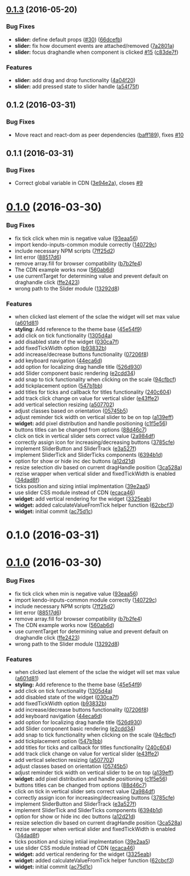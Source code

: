 <a name="0.1.3"></a>
## [0.1.3](https://github.com/telerik/kendo-react-inputs/compare/v0.1.2...v0.1.3) (2016-05-20)


### Bug Fixes

* **slider:** define default props ([#30](https://github.com/telerik/kendo-react-inputs/issues/30)) ([66dcefb](https://github.com/telerik/kendo-react-inputs/commit/66dcefb))
* **slider:** fix how document events are attached/removed ([7a2801a](https://github.com/telerik/kendo-react-inputs/commit/7a2801a))
* **slider:** focus draghandle when component is clicked [#15](https://github.com/telerik/kendo-react-inputs/issues/15) ([c83de7f](https://github.com/telerik/kendo-react-inputs/commit/c83de7f))


### Features

* **slider:** add drag and drop functionality ([4a04f20](https://github.com/telerik/kendo-react-inputs/commit/4a04f20))
* **slider:** add pressed state to slider handle ([a54f75f](https://github.com/telerik/kendo-react-inputs/commit/a54f75f))



<a name="0.1.2"></a>
## 0.1.2 (2016-03-31)


### Bug Fixes

* Move react and react-dom as peer dependencies ([baff189](https://github.com/telerik/kendo-react-inputs/commit/baff1898bf4315b28fb159fcc2186bab5c60c66b)), fixes [#10](https://github.com/telerik/kendo-react-inputs/issues/10)


<a name="0.1.1"></a>
## 0.1.1 (2016-03-31)


### Bug Fixes

* Correct global variable in CDN ([3e94e2a](https://github.com/telerik/kendo-react-inputs/commit/3e94e2a)), closes [#9](https://github.com/telerik/kendo-react-inputs/issues/9)



<a name="0.1.0"></a>
# [0.1.0](https://github.com/telerik/kendo-react-inputs/compare/45e54f9...v0.1.0) (2016-03-30)


### Bug Fixes

* fix tick click when min is negative value ([93eaa56](https://github.com/telerik/kendo-react-inputs/commit/93eaa56))
* import kendo-inputs-common module correctly ([140729c](https://github.com/telerik/kendo-react-inputs/commit/140729c))
* include necessary NPM scripts ([7ff25d2](https://github.com/telerik/kendo-react-inputs/commit/7ff25d2))
* lint error ([88517d6](https://github.com/telerik/kendo-react-inputs/commit/88517d6))
* remove array.fill for browser compatibility ([b7b2fe4](https://github.com/telerik/kendo-react-inputs/commit/b7b2fe4))
* The CDN example works now ([560ab6d](https://github.com/telerik/kendo-react-inputs/commit/560ab6d))
* use currentTarget for determining value and prevent default on draghandle click ([ffe2423](https://github.com/telerik/kendo-react-inputs/commit/ffe2423))
* wrong path to the Slider module ([13292d8](https://github.com/telerik/kendo-react-inputs/commit/13292d8))

### Features

* when clicked last element of the sclae the widget will set max value ([a601d81](https://github.com/telerik/kendo-react-inputs/commit/a601d81))
* **styling:** Add reference to the theme base ([45e54f9](https://github.com/telerik/kendo-react-inputs/commit/45e54f9))
* add click on tick functionality ([1305d4a](https://github.com/telerik/kendo-react-inputs/commit/1305d4a))
* add disabled state of the widget ([030ca7f](https://github.com/telerik/kendo-react-inputs/commit/030ca7f))
* add fixedTickWidth option ([b93832b](https://github.com/telerik/kendo-react-inputs/commit/b93832b))
* add increase/decrease buttons functionality ([07206f8](https://github.com/telerik/kendo-react-inputs/commit/07206f8))
* add keyboard navigation ([44eca6d](https://github.com/telerik/kendo-react-inputs/commit/44eca6d))
* add option for localizing drag handle title ([526d930](https://github.com/telerik/kendo-react-inputs/commit/526d930))
* add Slider component basic rendering ([e2cdd34](https://github.com/telerik/kendo-react-inputs/commit/e2cdd34))
* add snap to tick functionality when clicking on the scale ([94cfbcf](https://github.com/telerik/kendo-react-inputs/commit/94cfbcf))
* add tickplacement option ([547b1bb](https://github.com/telerik/kendo-react-inputs/commit/547b1bb))
* add titles for ticks and callback for titles functionality ([240c604](https://github.com/telerik/kendo-react-inputs/commit/240c604))
* add track click change on value for vertical slider ([e43ffe2](https://github.com/telerik/kendo-react-inputs/commit/e43ffe2))
* add vertical selection resizing ([a507702](https://github.com/telerik/kendo-react-inputs/commit/a507702))
* adjust classes based on orientation ([05745b5](https://github.com/telerik/kendo-react-inputs/commit/05745b5))
* adjust reminder tick width on vertical slider to be on top ([a139eff](https://github.com/telerik/kendo-react-inputs/commit/a139eff))
* **widget:** add pixel distribution and handle positioning ([c1f5e56](https://github.com/telerik/kendo-react-inputs/commit/c1f5e56))
* buttons titles can be changed from options ([88d46c7](https://github.com/telerik/kendo-react-inputs/commit/88d46c7))
* click on tick in vertical slider sets correct value ([2a984df](https://github.com/telerik/kendo-react-inputs/commit/2a984df))
* correctly assign icon for increasing/decreasing buttons ([3785cfe](https://github.com/telerik/kendo-react-inputs/commit/3785cfe))
* implement SliderButton and SliderTrack ([e3a527f](https://github.com/telerik/kendo-react-inputs/commit/e3a527f))
* implement SliderTick and SliderTicks components ([6394b1d](https://github.com/telerik/kendo-react-inputs/commit/6394b1d))
* option for show or hide inc dec buttons ([a12d21d](https://github.com/telerik/kendo-react-inputs/commit/a12d21d))
* resize selection div based on current dragHandle position ([3ca528a](https://github.com/telerik/kendo-react-inputs/commit/3ca528a))
* rezise wrapper when vertical slider and fixedTickWidth is enabled ([34dad8f](https://github.com/telerik/kendo-react-inputs/commit/34dad8f))
* ticks position and sizing intiial implmentation ([39e2aa5](https://github.com/telerik/kendo-react-inputs/commit/39e2aa5))
* use slider CSS module instead of CDN ([ecaca46](https://github.com/telerik/kendo-react-inputs/commit/ecaca46))
* **widget:** add vertical rendering for the widget ([3325eab](https://github.com/telerik/kendo-react-inputs/commit/3325eab))
* **widget:** added calculateValueFromTick helper function ([62cbcf3](https://github.com/telerik/kendo-react-inputs/commit/62cbcf3))
* **widget:** initial commit ([ac75d1c](https://github.com/telerik/kendo-react-inputs/commit/ac75d1c))



<a name="0.1.0"></a>
# 0.1.0 (2016-03-31)




<a name="0.1.0"></a>
# [0.1.0](https://github.com/telerik/kendo-react-inputs/compare/45e54f9...v0.1.0) (2016-03-30)


### Bug Fixes

* fix tick click when min is negative value ([93eaa56](https://github.com/telerik/kendo-react-inputs/commit/93eaa56))
* import kendo-inputs-common module correctly ([140729c](https://github.com/telerik/kendo-react-inputs/commit/140729c))
* include necessary NPM scripts ([7ff25d2](https://github.com/telerik/kendo-react-inputs/commit/7ff25d2))
* lint error ([88517d6](https://github.com/telerik/kendo-react-inputs/commit/88517d6))
* remove array.fill for browser compatibility ([b7b2fe4](https://github.com/telerik/kendo-react-inputs/commit/b7b2fe4))
* The CDN example works now ([560ab6d](https://github.com/telerik/kendo-react-inputs/commit/560ab6d))
* use currentTarget for determining value and prevent default on draghandle click ([ffe2423](https://github.com/telerik/kendo-react-inputs/commit/ffe2423))
* wrong path to the Slider module ([13292d8](https://github.com/telerik/kendo-react-inputs/commit/13292d8))

### Features

* when clicked last element of the sclae the widget will set max value ([a601d81](https://github.com/telerik/kendo-react-inputs/commit/a601d81))
* **styling:** Add reference to the theme base ([45e54f9](https://github.com/telerik/kendo-react-inputs/commit/45e54f9))
* add click on tick functionality ([1305d4a](https://github.com/telerik/kendo-react-inputs/commit/1305d4a))
* add disabled state of the widget ([030ca7f](https://github.com/telerik/kendo-react-inputs/commit/030ca7f))
* add fixedTickWidth option ([b93832b](https://github.com/telerik/kendo-react-inputs/commit/b93832b))
* add increase/decrease buttons functionality ([07206f8](https://github.com/telerik/kendo-react-inputs/commit/07206f8))
* add keyboard navigation ([44eca6d](https://github.com/telerik/kendo-react-inputs/commit/44eca6d))
* add option for localizing drag handle title ([526d930](https://github.com/telerik/kendo-react-inputs/commit/526d930))
* add Slider component basic rendering ([e2cdd34](https://github.com/telerik/kendo-react-inputs/commit/e2cdd34))
* add snap to tick functionality when clicking on the scale ([94cfbcf](https://github.com/telerik/kendo-react-inputs/commit/94cfbcf))
* add tickplacement option ([547b1bb](https://github.com/telerik/kendo-react-inputs/commit/547b1bb))
* add titles for ticks and callback for titles functionality ([240c604](https://github.com/telerik/kendo-react-inputs/commit/240c604))
* add track click change on value for vertical slider ([e43ffe2](https://github.com/telerik/kendo-react-inputs/commit/e43ffe2))
* add vertical selection resizing ([a507702](https://github.com/telerik/kendo-react-inputs/commit/a507702))
* adjust classes based on orientation ([05745b5](https://github.com/telerik/kendo-react-inputs/commit/05745b5))
* adjust reminder tick width on vertical slider to be on top ([a139eff](https://github.com/telerik/kendo-react-inputs/commit/a139eff))
* **widget:** add pixel distribution and handle positioning ([c1f5e56](https://github.com/telerik/kendo-react-inputs/commit/c1f5e56))
* buttons titles can be changed from options ([88d46c7](https://github.com/telerik/kendo-react-inputs/commit/88d46c7))
* click on tick in vertical slider sets correct value ([2a984df](https://github.com/telerik/kendo-react-inputs/commit/2a984df))
* correctly assign icon for increasing/decreasing buttons ([3785cfe](https://github.com/telerik/kendo-react-inputs/commit/3785cfe))
* implement SliderButton and SliderTrack ([e3a527f](https://github.com/telerik/kendo-react-inputs/commit/e3a527f))
* implement SliderTick and SliderTicks components ([6394b1d](https://github.com/telerik/kendo-react-inputs/commit/6394b1d))
* option for show or hide inc dec buttons ([a12d21d](https://github.com/telerik/kendo-react-inputs/commit/a12d21d))
* resize selection div based on current dragHandle position ([3ca528a](https://github.com/telerik/kendo-react-inputs/commit/3ca528a))
* rezise wrapper when vertical slider and fixedTickWidth is enabled ([34dad8f](https://github.com/telerik/kendo-react-inputs/commit/34dad8f))
* ticks position and sizing intiial implmentation ([39e2aa5](https://github.com/telerik/kendo-react-inputs/commit/39e2aa5))
* use slider CSS module instead of CDN ([ecaca46](https://github.com/telerik/kendo-react-inputs/commit/ecaca46))
* **widget:** add vertical rendering for the widget ([3325eab](https://github.com/telerik/kendo-react-inputs/commit/3325eab))
* **widget:** added calculateValueFromTick helper function ([62cbcf3](https://github.com/telerik/kendo-react-inputs/commit/62cbcf3))
* **widget:** initial commit ([ac75d1c](https://github.com/telerik/kendo-react-inputs/commit/ac75d1c))



